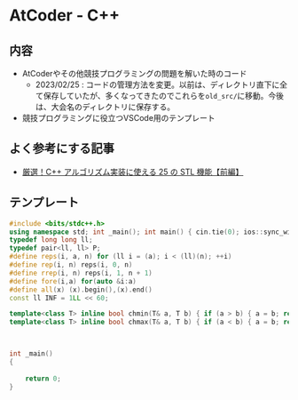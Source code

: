 # AtCoder - C++ 

## 内容
- AtCoderやその他競技プログラミングの問題を解いた時のコード
  - 2023/02/25 : コードの管理方法を変更。以前は、ディレクトリ直下に全て保存していたが、多くなってきたのでこれらを`old_src/`に移動。今後は、大会名のディレクトリに保存する。
- 競技プログラミングに役立つVSCode用のテンプレート

## よく参考にする記事

- [厳選！C++ アルゴリズム実装に使える 25 の STL 機能【前編】](https://qiita.com/e869120/items/518297c6816adb67f9a5)

## テンプレート
```cpp
#include <bits/stdc++.h>
using namespace std; int _main(); int main() { cin.tie(0); ios::sync_with_stdio(false); _main(); }
typedef long long ll;
typedef pair<ll, ll> P;
#define reps(i, a, n) for (ll i = (a); i < (ll)(n); ++i)
#define rep(i, n) reps(i, 0, n)
#define rrep(i, n) reps(i, 1, n + 1)
#define fore(i,a) for(auto &i:a)
#define all(x) (x).begin(),(x).end()
const ll INF = 1LL << 60;

template<class T> inline bool chmin(T& a, T b) { if (a > b) { a = b; return true; } return false; }
template<class T> inline bool chmax(T& a, T b) { if (a < b) { a = b; return true; } return false; }



int _main()
{
    
    return 0;
}
```